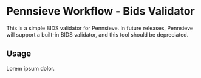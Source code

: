 # Pennsieve Workflow - Bids Validator
This is a simple BIDS validator for Pennsieve. In future releases, Pennsieve will support a built-in BIDS validator, and this tool should be depreciated.

## Usage
Lorem ipsum dolor.